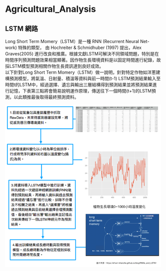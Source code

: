 # Agricultural_Analysis

## LSTM 網路   
Long Short Term Momery（LSTM）是一種 RNN (Recurrent Neural Net-work) 特殊的類型， 由 Hochreiter & Schmidhuber (1997) 提出，Alex Graves(2005) 進行改良和推廣。根據文獻LSTM可解決不同領域問題，特別是在時間序列預測問題效果相當顯著。因作物生長環境資料是以固定時間進行紀錄，故採LSTM模型預測相關作物生長資訊達到良好成效。  
以下針對Long Short Term Momery（LSTM）做一說明，針對特定作物如洋蔥建構預測模型，將氣溫、日射量、積溫等資料與前一時間(t-1) LSTM預測結果輸入至時間t的LSTM中，經過選擇、遺忘與輸出三層結構得到預測結果並將預測結果進行記憶，下表第三點將會簡易說明運作原理，傳送往下一個時間(t+1)的LSTM預測，以此類推最後取得最終預測資料。  
  
  
  ![image](https://raw.githubusercontent.com/ANAKiNWuuu/Agricultural_Analysis/master/road.png)
